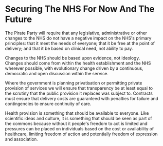 Securing The NHS For Now And The Future
=======================================

The Pirate Party will require that any legislative, administrative or 
other changes to the NHS do not have a negative impact on the NHS's 
primary principles: that it meet the needs of everyone; that it be free 
at the point of delivery; and that it be based on clinical need, not 
ability to pay.

Changes to the NHS should be based upon evidence, not ideology. Changes 
should come from within the health establishment and the NHS wherever 
possible, with evolutionary change driven by a continuous, democratic 
and open discussion within the service.

Where the government is planning privatisation or permitting private 
provision of services we will ensure that transparency be at least 
equal to the scrutiny that the public provision it replaces was subject 
to. Contracts must ensure that delivery costs are guaranteed with 
penalties for failure and contingencies to ensure continuity of care.

Health provision is something that should be available to everyone. 
Like scientific ideas and culture, it is something that should be seen 
as part of the commons because without it people's freedom to act is 
limited and pressures can be placed on individuals based on the cost or 
availability of healthcare, limiting freedom of action and potentially 
freedom of expression and association.

